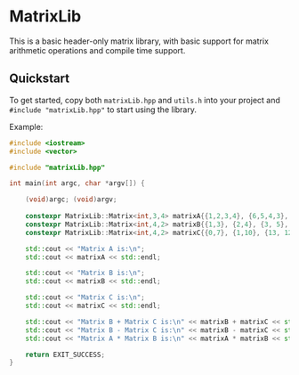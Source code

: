 # MatrixLib

This is a basic header-only matrix library, with basic support for matrix arithmetic operations and compile time support.

## Quickstart
To get started, copy both `matrixLib.hpp` and `utils.h` into your project and `#include "matrixLib.hpp"` to start using the library.

Example:
```cpp
#include <iostream>
#include <vector>

#include "matrixLib.hpp"

int main(int argc, char *argv[]) {

    (void)argc; (void)argv;
    
    constexpr MatrixLib::Matrix<int,3,4> matrixA{{1,2,3,4}, {6,5,4,3}, {1,3,2,5}};
    constexpr MatrixLib::Matrix<int,4,2> matrixB{{1,3}, {2,4}, {3, 5}, {6,2}};
    constexpr MatrixLib::Matrix<int,4,2> matrixC{{0,7}, {1,10}, {13, 12}, {5,2}};

    std::cout << "Matrix A is:\n";
    std::cout << matrixA << std::endl;

    std::cout << "Matrix B is:\n";
    std::cout << matrixB << std::endl;

    std::cout << "Matrix C is:\n";
    std::cout << matrixC << std::endl;

    std::cout << "Matrix B + Matrix C is:\n" << matrixB + matrixC << std::endl;
    std::cout << "Matrix B - Matrix C is:\n" << matrixB - matrixC << std::endl;
    std::cout << "Matrix A * Matrix B is:\n" << matrixA * matrixB << std::endl;

    return EXIT_SUCCESS;
}
```